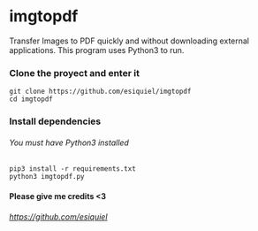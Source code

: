 # imgtopdf
Transfer Images to PDF quickly and without downloading external applications. This program uses Python3 to run.

### Clone the proyect and enter it
`git clone https://github.com/esiquiel/imgtopdf`<br>
`cd imgtopdf`<br>
### Install dependencies
###### You must have Python3 installed
`pip3 install -r requirements.txt`<br>
`python3 imgtopdf.py` <br>
#### Please give me credits <3
###### https://github.com/esiquiel
